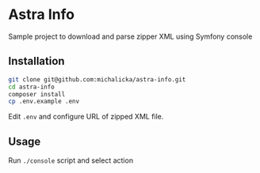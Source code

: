 # Astra Info

Sample project to download and parse zipper XML using Symfony console

## Installation

```sh
git clone git@github.com:michalicka/astra-info.git
cd astra-info
composer install
cp .env.example .env
```

Edit `.env` and configure URL of zipped XML file.

## Usage

Run `./console` script and select action

